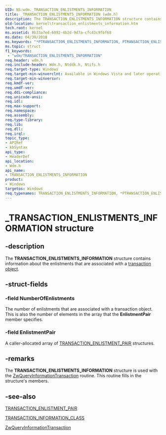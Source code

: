 ```yaml
---
UID: NS:wdm._TRANSACTION_ENLISTMENTS_INFORMATION
title: _TRANSACTION_ENLISTMENTS_INFORMATION (wdm.h)
description: The TRANSACTION_ENLISTMENTS_INFORMATION structure contains information about the enlistments that are associated with a transaction object.
old-location: kernel\transaction_enlistments_information.htm
tech.root: kernel
ms.assetid: 8b33a7ed-6892-4b2d-9d7a-cfc43c9fbf68
ms.date: 04/30/2018
ms.keywords: "*PTRANSACTION_ENLISTMENTS_INFORMATION, PTRANSACTION_ENLISTMENTS_INFORMATION, PTRANSACTION_ENLISTMENTS_INFORMATION structure pointer [Kernel-Mode Driver Architecture], TRANSACTION_ENLISTMENTS_INFORMATION, TRANSACTION_ENLISTMENTS_INFORMATION structure [Kernel-Mode Driver Architecture], _TRANSACTION_ENLISTMENTS_INFORMATION, kernel.transaction_enlistments_information, ktm_ref_d6790593-2057-4d78-82f2-9d4d64cd800c.xml, wdm/PTRANSACTION_ENLISTMENTS_INFORMATION, wdm/TRANSACTION_ENLISTMENTS_INFORMATION"
ms.topic: struct
f1_keywords:
 - "wdm/TRANSACTION_ENLISTMENTS_INFORMATION"
req.header: wdm.h
req.include-header: Wdm.h, Ntddk.h, Ntifs.h
req.target-type: Windows
req.target-min-winverclnt: Available in Windows Vista and later operating system versions.
req.target-min-winversvr: 
req.kmdf-ver: 
req.umdf-ver: 
req.ddi-compliance: 
req.unicode-ansi: 
req.idl: 
req.max-support: 
req.namespace: 
req.assembly: 
req.type-library: 
req.lib: 
req.dll: 
req.irql: 
topic_type:
- APIRef
- kbSyntax
api_type:
- HeaderDef
api_location:
- Wdm.h
api_name:
- TRANSACTION_ENLISTMENTS_INFORMATION
product:
- Windows
targetos: Windows
req.typenames: TRANSACTION_ENLISTMENTS_INFORMATION, *PTRANSACTION_ENLISTMENTS_INFORMATION
---
```


# _TRANSACTION_ENLISTMENTS_INFORMATION structure


## -description


The <b>TRANSACTION_ENLISTMENTS_INFORMATION</b> structure contains information about the enlistments that are associated with a <a href="https://docs.microsoft.com/windows-hardware/drivers/kernel/transaction-objects">transaction object</a>.


## -struct-fields




### -field NumberOfEnlistments

The number of enlistments that are associated with a transaction object. This is also the number of elements in the array that the <b>EnlistmentPair</b> member specifies.


### -field EnlistmentPair

A caller-allocated array of <a href="https://docs.microsoft.com/windows-hardware/drivers/ddi/content/wdm/ns-wdm-_transaction_enlistment_pair">TRANSACTION_ENLISTMENT_PAIR</a> structures. 


## -remarks



The <b>TRANSACTION_ENLISTMENTS_INFORMATION</b> structure is used with the <a href="https://docs.microsoft.com/windows-hardware/drivers/ddi/content/wdm/nf-wdm-ntqueryinformationtransaction">ZwQueryInformationTransaction</a> routine. This routine fills in the structure's members.




## -see-also




<a href="https://docs.microsoft.com/windows-hardware/drivers/ddi/content/wdm/ns-wdm-_transaction_enlistment_pair">TRANSACTION_ENLISTMENT_PAIR</a>



<a href="https://docs.microsoft.com/windows-hardware/drivers/ddi/content/wdm/ne-wdm-_transaction_information_class">TRANSACTION_INFORMATION_CLASS</a>



<a href="https://docs.microsoft.com/windows-hardware/drivers/ddi/content/wdm/nf-wdm-ntqueryinformationtransaction">ZwQueryInformationTransaction</a>
 

 

